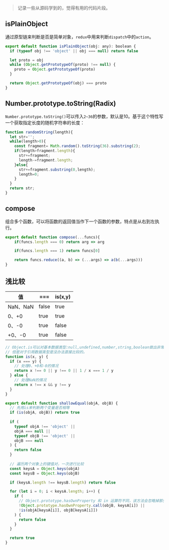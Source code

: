 > 记录一些从源码学到的，觉得有用的代码片段。

## isPlainObject
通过原型链来判断是否是简单对象，`redux`中用来判断`dispatch`中的`action`。
```js
export default function isPlainObject(obj: any): boolean {
  if (typeof obj !== 'object' || obj === null) return false

  let proto = obj
  while (Object.getPrototypeOf(proto) !== null) {
    proto = Object.getPrototypeOf(proto)
  }

  return Object.getPrototypeOf(obj) === proto
}
```

## Number.prototype.toString(Radix)
`Number.prototype.toString()`可以传入`2~36`的参数，默认是10。基于这个特性写一个获取指定长度的随机字符串的长度：
```js
function randomString(length){
  let str='';
  while(length>0){
    const fragment= Math.random().toString(36).substring(2);
    if(length>fragment.length){
      str+=fragment;
      length-=fragment.length;
    }else{
      str+=fragment.substring(0,length);
      length=0;
    }
  }
  return str;
}
```

## compose
组合多个函数，可以将函数的返回值当作下一个函数的参数，特点是从右到左执行。
```js
export default function compose(...funcs){
    if(funcs.length === 0) return arg => arg

    if(funcs.length === 1) return funcs[0]

    return funcs.reduce((a, b) => (...args) => a(b(...args)))
}
```

## 浅比较

| 值       | ===   | is(x,y) |
| -------- | ----- | ------- |
| NaN、NaN | false | true    |
| 0、+0    | true  | true    |
| 0、-0    | true  | false   |
| +0、-0   | true  | false   |

```js
// Object.is可以对基本数据类型:null,undefined,number,string,boolean做出非常精确的比较，
// 但是对于引用数据类型是没办法直接比较的。
function is(x, y) {
  if (x === y) {
    // 处理0、+0和-0的情况
    return x !== 0 || y !== 0 || 1 / x === 1 / y
  } else {
    // 处理NaN的情况
    return x !== x && y !== y
  }
}

export default function shallowEqual(objA, objB) {
  // 先用is来判断两个变量是否相等
  if (is(objA, objB)) return true
    
  if (
    typeof objA !== 'object' ||
    objA === null ||
    typeof objB !== 'object' ||
    objB === null
  ) {
    return false
  }
  
  // 遍历两个对象上的键值对，一次进行比较
  const keysA = Object.keys(objA)
  const keysB = Object.keys(objB)

  if (keysA.length !== keysB.length) return false

  for (let i = 0; i < keysA.length; i++) {
    if (
      // Object.prototype.hasOwnProperty 和 in 运算符不同，该方法会忽略掉那些从原型链上继承到的属性。
      !Object.prototype.hasOwnProperty.call(objB, keysA[i]) ||
      !is(objA[keysA[i]], objB[keysA[i]])
    ) {
      return false
    }
  }

  return true
}
```
